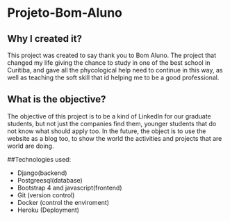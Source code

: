 # Projeto-Bom-Aluno



## Why I created it?
This project was created to say thank you to Bom Aluno. The project that changed my life giving the chance to study in one of the best school in Curitiba, and gave all the phycological help need to continue in this way, as well as teaching the soft skill that id helping me to be a good professional.

## What is the objective?
The objective of this project is to be a kind of LinkedIn for our graduate students, but not just the companies find them, younger students that do not know what should apply too. In the future, the object is to use the website as a blog too, to show the world the activities and projects that are world are doing.

##Technologies used:
- Django(backend)
- Postgreesql(database)
- Bootstrap 4 and javascript(frontend)
- Git (version control)
- Docker (control the enviroment)
- Heroku (Deployment)
